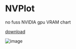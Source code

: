# NVPlot

no fuss NVIDIA gpu VRAM chart 

[download](https://github.com/navidmafi/nvplot-go/releases/latest/download/gpuplot-amd64)

![image](https://github.com/user-attachments/assets/13f33980-ed1c-4b6c-8327-4163bec9f33a)
